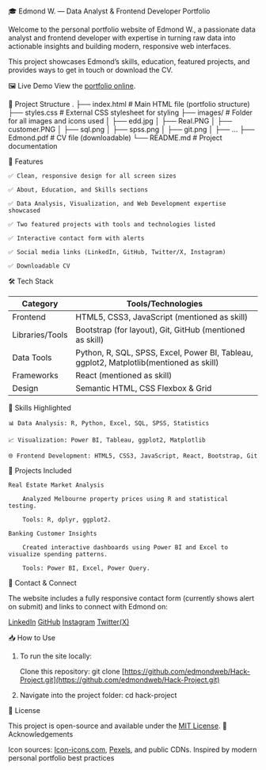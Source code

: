 🎓 Edmond W. — Data Analyst & Frontend Developer Portfolio

Welcome to the personal portfolio website of Edmond W., a passionate data analyst and frontend developer with expertise in turning raw data into actionable insights and building modern, responsive web interfaces.

This project showcases Edmond’s skills, education, featured projects, and provides ways to get in touch or download the CV.


🖼️ Live Demo
View the [portfolio online](https://edmond.netlify.app/).

📁 Project Structure
.
├── index.html         # Main HTML file (portfolio structure)
├── styles.css         # External CSS stylesheet for styling
├── images/            # Folder for all images and icons used
│   ├── edd.jpg
│   ├── Real.PNG
│   ├── customer.PNG
│   ├── sql.png
│   ├── spss.png
│   ├── git.png
│   ├── ...
├── Edmond.pdf         # CV file (downloadable)
└── README.md          # Project documentation

🚀 Features

    ✅ Clean, responsive design for all screen sizes

    ✅ About, Education, and Skills sections

    ✅ Data Analysis, Visualization, and Web Development expertise showcased

    ✅ Two featured projects with tools and technologies listed

    ✅ Interactive contact form with alerts

    ✅ Social media links (LinkedIn, GitHub, Twitter/X, Instagram)

    ✅ Downloadable CV

🛠️ Tech Stack


| Category            | Tools/Technologies                                                  |
| ------------------- | ------------------------------------------------------------------- |
| Frontend            | HTML5, CSS3, JavaScript (mentioned as skill)                        |
| Libraries/Tools     | Bootstrap (for layout), Git, GitHub (mentioned as skill)            |
| Data Tools          | Python, R, SQL, SPSS, Excel, Power BI, Tableau, ggplot2, Matplotlib(mentioned as skill)  |
| Frameworks          | React (mentioned as skill)                                          |
| Design               | Semantic HTML, CSS Flexbox & Grid                                   |


🧠 Skills Highlighted

    📊 Data Analysis: R, Python, Excel, SQL, SPSS, Statistics

    📈 Visualization: Power BI, Tableau, ggplot2, Matplotlib

    🌐 Frontend Development: HTML5, CSS3, JavaScript, React, Bootstrap, Git

📌 Projects Included

    Real Estate Market Analysis

        Analyzed Melbourne property prices using R and statistical testing.

        Tools: R, dplyr, ggplot2.

    Banking Customer Insights

        Created interactive dashboards using Power BI and Excel to visualize spending patterns.

        Tools: Power BI, Excel, Power Query.

📩 Contact & Connect

The website includes a fully responsive contact form (currently shows alert on submit) and links to connect with Edmond on:

[LinkedIn](https://www.linkedin.com/in/edmond-web-117436174/)
[GitHub](https://github.com/edmondweb)
[Instagram](https://www.instagram.com/edmondweb_23/)
[Twitter(X)](https://x.com/edmondweb_23)


📥 How to Use

1. To run the site locally:

    Clone this repository:
    git clone [https://github.com/edmondweb/Hack-Project.git](https://github.com/edmondweb/Hack-Project.git)

2. Navigate into the project folder:
   cd hack-project


📄 License

This project is open-source and available under the [MIT License](https://opensource.org/licenses/MIT).
🙏 Acknowledgements

Icon sources: [Icon-icons.com](https://icon-icons.com/), [Pexels](https://pexels.com/), and public CDNs.
Inspired by modern personal portfolio best practices

